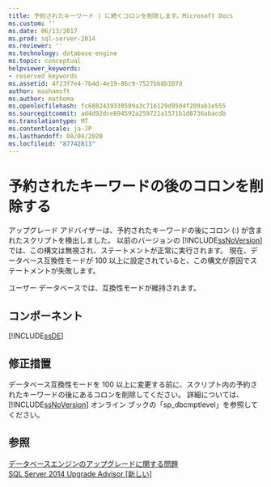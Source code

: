 ```yaml
---
title: 予約されたキーワード | に続くコロンを削除します。Microsoft Docs
ms.custom: ''
ms.date: 06/13/2017
ms.prod: sql-server-2014
ms.reviewer: ''
ms.technology: database-engine
ms.topic: conceptual
helpviewer_keywords:
- reserved keywords
ms.assetid: 4f23f7e4-7b4d-4e19-86c9-7527bb8b107d
author: mashamsft
ms.author: mathoma
ms.openlocfilehash: fc6882439338509a3c716129d9504f209ab1e555
ms.sourcegitcommit: ad4d92dce894592a259721a1571b1d8736abacdb
ms.translationtype: MT
ms.contentlocale: ja-JP
ms.lasthandoff: 08/04/2020
ms.locfileid: "87742813"
---
```

# <a name="remove-colon-following-reserved-keyword"></a>予約されたキーワードの後のコロンを削除する
  アップグレード アドバイザーは、予約されたキーワードの後にコロン (:) が含まれたスクリプトを検出しました。 以前のバージョンの [!INCLUDE[ssNoVersion](../../includes/ssnoversion-md.md)] では、この構文は無視され、ステートメントが正常に実行されます。 現在、データベース互換性モードが 100 以上に設定されていると、この構文が原因でステートメントが失敗します。  
  
 ユーザー データベースでは、互換性モードが維持されます。  
  
## <a name="component"></a>コンポーネント  
 [!INCLUDE[ssDE](../../includes/ssde-md.md)]  
  
## <a name="corrective-action"></a>修正措置  
 データベース互換性モードを 100 以上に変更する前に、スクリプト内の予約されたキーワードの後にあるコロンを削除してください。 詳細については、[!INCLUDE[ssNoVersion](../../includes/ssnoversion-md.md)] オンライン ブックの「sp_dbcmptlevel」を参照してください。  
  
## <a name="see-also"></a>参照  
 [データベースエンジンのアップグレードに関する問題](../../../2014/sql-server/install/database-engine-upgrade-issues.md)   
 [SQL Server 2014 Upgrade Advisor &#91;新しい&#93;](sql-server-2014-upgrade-advisor.md)  
  
  
